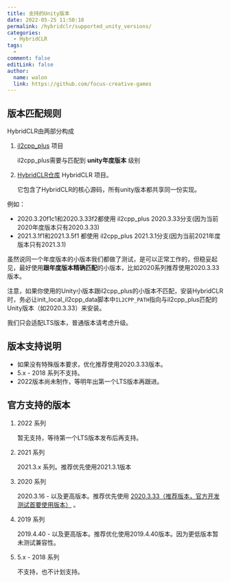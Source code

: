 ```yaml
---
title: 支持的Unity版本
date: 2022-05-25 11:50:18
permalink: /hybridclr/supported_unity_versions/
categories:
  - HybridCLR
tags:
  - 
comment: false
editLink: false
author: 
  name: walon
  link: https://github.com/focus-creative-games
---
```

## 版本匹配规则

HybridCLR由两部分构成

1. [il2cpp_plus](https://github.com/focus-creative-games/il2cpp_plus) 项目

    il2cpp_plus需要与匹配到 **unity年度版本** 级别

2. [HybridCLR仓库](https://github.com/focus-creative-games/hybridclr) HybridCLR 项目。 

    它包含了HybridCLR的核心源码，所有unity版本都共享同一份实现。

例如：

- 2020.3.20f1c1和2020.3.33f2都使用 il2cpp_plus 2020.3.33分支(因为当前2020年度版本只有2020.3.33)
- 2021.3.1f1和2021.3.5f1 都使用 il2cpp_plus 2021.3.1分支(因为当前2021年度版本只有2021.3.1)

虽然说同一个年度版本的小版本我们都做了测试，是可以正常工作的，但稳妥起见，最好使用**跟年度版本精确匹配**的小版本，比如2020系列推荐使用2020.3.33版本。

注意，如果你使用的Unity小版本跟il2cpp_plus的小版本不匹配，安装HybridCLR时，务必让init_local_il2cpp_data脚本中`IL2CPP_PATH`指向与il2cpp_plus匹配的Unity版本（如2020.3.33）来安装。

我们只会适配LTS版本，普通版本请考虑升级。

## 版本支持说明

- 如果没有特殊版本要求，优化推荐使用2020.3.33版本。
- 5.x - 2018 系列不支持。
- 2022版本尚未制作，等明年出第一个LTS版本再跟进。


## 官方支持的版本

1. 2022 系列

    暂无支持，等待第一个LTS版本发布后再支持。

2. 2021 系列

    2021.3.x 系列。推荐优先使用2021.3.1版本

3. 2020 系列

    2020.3.16 - 以及更高版本。推荐优先使用 <u>2020.3.33（推荐版本，官方开发测试首要使用版本）</u> 。

4. 2019 系列

    2019.4.40 - 以及更高版本。推荐优化使用2019.4.40版本。因为更低版本暂未测试兼容性。

5. 5.x - 2018 系列

    不支持，也不计划支持。

